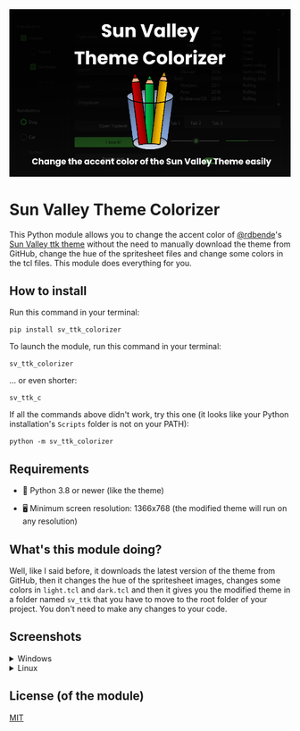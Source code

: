 <div align="center">
  <img width=700 src="https://github.com/Valer100/Sun-Valley-Theme-Colorizer/blob/main/screenshots/image_hero_dark.png?raw=true"/>
</div>

# Sun Valley Theme Colorizer

This Python module allows you to change the accent color of [@rdbende](https://github.com/rdbende)'s [Sun Valley ttk theme](https://github.com/rdbende/Sun-Valley-ttk-theme) without the need to manually download the theme from GitHub, change the hue of the spritesheet files and change some colors in the tcl files. This module does everything for you.

## How to install
Run this command in your terminal:
```
pip install sv_ttk_colorizer
```

To launch the module, run this command in your terminal:
```
sv_ttk_colorizer
```

... or even shorter:
```
sv_ttk_c
```

If all the commands above didn't work, try this one (it looks like your Python installation's ```Scripts``` folder is not on your PATH):
```
python -m sv_ttk_colorizer
```

## Requirements
- 🐍 Python 3.8 or newer (like the theme)

- 🖥️ Minimum screen resolution: 1366x768 (the modified theme will run on any resolution)

## What's this module doing?
Well, like I said before, it downloads the latest version of the theme from GitHub, then it changes the hue of the spritesheet images, changes some colors in ```light.tcl``` and ```dark.tcl``` and then it gives you the modified theme in a folder named ```sv_ttk``` that you have to move to the root folder of your project. You don't need to make any changes to your code.

## Screenshots
<details>
  <summary>Windows</summary>
  <br>
  <img src="https://raw.githubusercontent.com/Valer100/Sun-Valley-Theme-Colorizer/main/screenshots/screenshot_dark_win.png"/>
  <br><br>
  <img src="https://raw.githubusercontent.com/Valer100/Sun-Valley-Theme-Colorizer/main/screenshots/screenshot_light_win.png"/>
</details>
<details>
  <summary>Linux</summary>
  <br>
  <img src="https://raw.githubusercontent.com/Valer100/Sun-Valley-Theme-Colorizer/main/screenshots/screenshot_dark_linux.png"/>
  <br><br>
  <img src="https://raw.githubusercontent.com/Valer100/Sun-Valley-Theme-Colorizer/main/screenshots/screenshot_light_linux.png"/>
</details>

## License (of the module)
[MIT](https://github.com/Valer100/Sun-Valley-Theme-Colorizer/blob/main/LICENSE)
